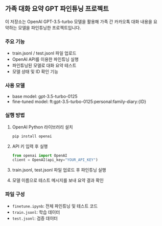 ## 가족 대화 요약 GPT 파인튜닝 프로젝트

이 저장소는 OpenAI GPT-3.5-turbo 모델을 활용해 가족 간 카카오톡 대화 내용을 요약하는 모델을 파인튜닝한 프로젝트입니다.

### 주요 기능

- train.jsonl / test.jsonl 파일 업로드
- OpenAI API를 이용한 파인튜닝 실행
- 파인튜닝된 모델로 대화 요약 테스트
- 모델 상태 및 ID 확인 기능

### 사용 모델

- base model: gpt-3.5-turbo-0125
- fine-tuned model: ft:gpt-3.5-turbo-0125:personal:family-diary:{ID}

### 실행 방법

1. OpenAI Python 라이브러리 설치
    ```bash
    pip install openai
    ```

2. API 키 입력 후 실행
    ```python
    from openai import OpenAI
    client = OpenAI(api_key="YOUR_API_KEY")
    ```

3. train.jsonl, test.jsonl 파일 업로드 후 파인튜닝 실행

4. 모델 이름으로 테스트 메시지를 보내 요약 결과 확인

### 파일 구성

- `finetune.ipynb`: 전체 파인튜닝 및 테스트 코드
- `train.jsonl`: 학습 데이터
- `test.jsonl`: 검증 데이터
